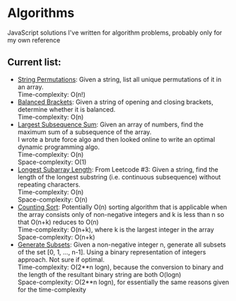 # Algorithms
JavaScript solutions I've written for algorithm problems, probably only for my own reference


## Current list:
- [String Permutations](https://github.com/smilevideo/algorithms/blob/master/stringPermutations.js): Given a string, list all unique permutations of it in an array.  
Time-complexity: O(n!)
- [Balanced Brackets](https://github.com/smilevideo/algorithms/blob/master/balancedBrackets.js): Given a string of opening and closing brackets, determine whether it is balanced.  
Time-complexity: O(n)
- [Largest Subsequence Sum](https://github.com/smilevideo/algorithms/blob/master/largestSubarraySum.js): Given an array of numbers, find the maximum sum of a subsequence of the array.  
I wrote a brute force algo and then looked online to write an optimal dynamic programming algo.  
Time-complexity: O(n)  
Space-complexity: O(1)
- [Longest Subarray Length](https://github.com/smilevideo/algorithms/blob/master/lengthOfLongestSubstring.js): From Leetcode #3: Given a string, find the length of the longest substring (i.e. continuous subsequence) without repeating characters.  
Time-complexity: O(n)  
Space-complexity: O(n)
- [Counting Sort](https://github.com/smilevideo/algorithms/blob/master/countingSort.js): Potentially O(n) sorting algorithm that is applicable when the array consists only of non-negative integers and k is less than n so that O(n+k) reduces to O(n)  
Time-complexity: O(n+k), where k is the largest integer in the array  
Space-complexity: O(n+k)  
- [Generate Subsets](https://github.com/smilevideo/algorithms/blob/master/generateSubsets.js): Given a non-negative integer n, generate all subsets of the set \[0, 1, ..., n-1\]. Using a binary representation of integers approach. Not sure if optimal.  
Time-complexity: O(2\*\*n logn), because the conversion to binary and the length of the resultant binary string are both O(logn)  
Space-complexity: O(2\*\*n logn), for essentially the same reasons given for the time-complexity
